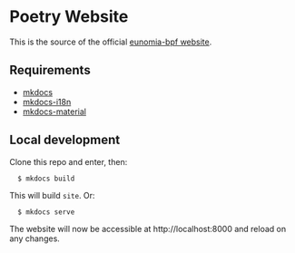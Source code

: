 # Poetry Website

This is the source of the official [eunomia-bpf website][official website].


[official website]: https://eunomia.dev

## Requirements

- [mkdocs](https://www.mkdocs.org/)
- [mkdocs-i18n](https://pypi.org/project/mkdocs-i18n/)
- [mkdocs-material](https://squidfunk.github.io/mkdocs-material/)

## Local development

Clone this repo and enter, then:  

```
  $ mkdocs build
```

This will build `site`. Or:

```
  $ mkdocs serve
```

The website will now be accessible at http://localhost:8000 and reload on any changes.
